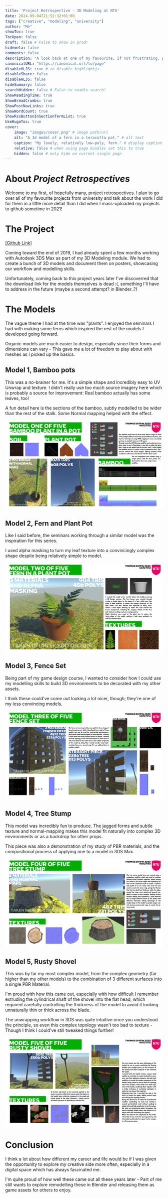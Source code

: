 ```yaml
---
title: 'Project Retrospective - 3D Modeling at NTU'
date: 2024-09-04T21:52:32+01:00
tags: ["creative", "modeling", "university"]
author: "Me"
showToc: true
TocOpen: false
draft: false # False to show in prod! 
hidemeta: false
comments: false
description: "A look back at one of my favourite, if not frustrating, projects."
canonicalURL: "https://canonical.url/to/page"
disableHLJS: true # to disable highlightjs
disableShare: false
disableHLJS: false
hideSummary: false
searchHidden: false # False to enable search!
ShowReadingTime: true
ShowBreadCrumbs: true
ShowPostNavLinks: true
ShowWordCount: true
ShowRssButtonInSectionTermList: true
UseHugoToc: true
cover:
    image: "images/cover.png" # image path/url
    alt: "A 3d model of a fern in a teracotta pot." # alt text
    caption: "My lovely, relatively low-poly, fern." # display caption under cover
    relative: false # when using page bundles set this to true
    hidden: false # only hide on current single page
---
```


# About *Project Retrospectives*
Welcome to my first, of hopefully many, project retrospectives. I plan to go over all of my favourite projects from university and talk about the work I did for them in a little more detail than I did when I mass-uploaded my projects to github sometime in 2021!

# The Project
[[Github Link]](https://github.com/TDuffinNTU/2nd-Year-3DS-Max-Portfolio?tab=readme-ov-file)

Coming toward the end of 2019, I had already spent a few months working with Autodesk 3DS Max as part of my 3D Modeling module. We had to create a bunch of 3D models and document them on posters, showcasing our workflow and modelling skills.

Unfortunately, coming back to this project years later I've discoverred that the download link for the models themselves is dead :(, something I'll have to address in the future (maybe a second attempt? in Blender..?)

# The Models
The vague theme I had at the time was "plants". I enjoyed the seminars I had with making some ferns which inspired the rest of the models I developed going forward. 

Organic models are much easier to design, especially since their forms and dimensions can vary - This gave me a lot of freedom to play about with meshes as I picked up the basics.

## Model 1, Bamboo pots
This was a no-brainer for me. It's a simple shape and incredibly easy to UV Unwrap and texture. I didn't really use too much source imagery here which is probably a source for improvement: Real bamboo actually has some leaves, too!

A fun detail here is the sections of the bamboo, subtly modelled to be wider than the rest of the stalk. Some Normal mapping helped with the effect.

![](images/POSTERS-01.png)

## Model 2, Fern and Plant Pot

Like I said before, the seminars working through a similar model was the inspiration for this series. 

I used alpha masking to turn my leaf texture into a convincingly complex shape despite being relatively simple to model.

![](images/POSTERS-02.png)

## Model 3, Fence Set

Being part of my game design course, I wanted to consider how I could use my modelling skills to build 3D environments to be decorated with my other assets.

I think these could've come out looking a lot nicer, though; they're one of my less convincing models.

![](images/POSTERS-03.png)

## Model 4, Tree Stump
This model was incredibly fun to produce. The jagged forms and subtle texture and normal-mapping makes this model fit naturally into complex 3D environments or as a backdrop for other props.

This piece was also a demonstration of my study of PBR materials, and the compositional process of applying one to a model in 3DS Max.

![](images/POSTERS-04.png)

## Model 5, Rusty Shovel
This was by far my most complex model, from the complex geometry (far higher than my other models) to the combination of 3 different surfaces into a single PBR Material.

I'm proud with how this came out, especially with how difficult I remember extruding the cylindrical shaft of the shovel into the flat head, which required carefully controlling the thickness of the model to avoid it looking unnaturally thin or thick across the blade.

The unwrapping workflow in 3DS was quite intuitive once you understood the principle, so even this complex topology wasn't too bad to texture - Though I think I could've still tweaked things further!

![](images/POSTERS-05.png)


# Conclusion
I think a lot about how different my career and life would be if I was given the opportunity to explore my creative side more often, especially in a digital space which has always fascinated me. 

I'm quite proud of how well these came out all these years later - Part of me still wants to explore remodelling these in Blender and releasing them as game assets for others to enjoy.